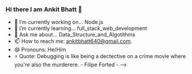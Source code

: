 ### Hi there I am Ankit Bhatt 👋


- 🔭 I’m currently working on...  Node.js
- 🌱 I’m currently learning... full_stack_web_development 
- 💬 Ask me about... Data_Structure_and_Algotithms 
- 📫 How to reach me: ankitbhatt640@gmail.com. 
- 😄 Pronouns: He/Him
- ⚡ Quote: Debugging is like being a dectective on a crime movie where you're also the murderere. - Filipe Forted -
-->
